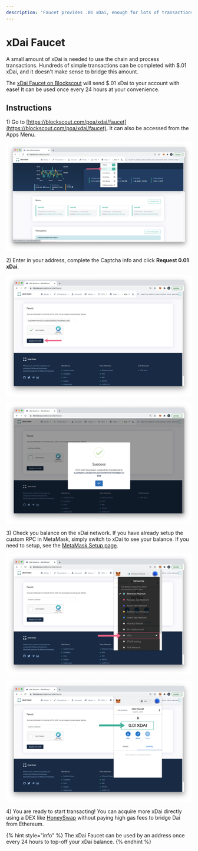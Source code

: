 ```yaml
---
description: 'Faucet provides .01 xDai, enough for lots of transactions on the xDai chain!'
---
```


# xDai Faucet

A small amount of xDai is needed to use the chain and process transactions. Hundreds of simple transactions can be completed with $.01 xDai, and it doesn't make sense to bridge this amount. 

The [xDai Faucet on Blockscout](https://blockscout.com/poa/xdai/faucet) will send $.01 xDai to your account with ease! It can be used once every 24 hours at your convenience.

## Instructions

1\) Go to [https://blockscout.com/poa/xdai/faucet](https://blockscout.com/poa/xdai/faucet). It can also be accessed from the Apps Menu.

![](../../.gitbook/assets/apps-menu.png)

2\) Enter in your address, complete the Captcha info and click **Request 0.01 xDai**.

![](../../.gitbook/assets/img2%20%281%29.png)

![](../../.gitbook/assets/img3%20%281%29.png)

3\) Check you balance on the xDai network. If you have already setup the custom RPC in MetaMask, simply switch to xDai to see your balance. If you need to setup, see the [MetaMask Setup page](../wallets/metamask/metamask-setup.md).

![](../../.gitbook/assets/img4%20%281%29.png)

![](../../.gitbook/assets/img5.png)

4\) You are ready to start transacting! You can acquire more xDai directly using a DEX like [HoneySwap](https://honeyswap.org/) without paying high gas fees to bridge Dai from Ethereum.

{% hint style="info" %}
The xDai Faucet can be used by an address once every 24 hours to top-off your xDai balance.
{% endhint %}


